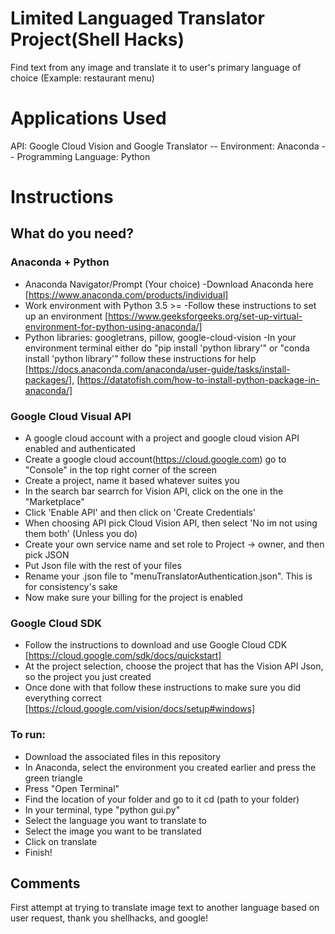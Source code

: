 # Limited Languaged Translator Project(Shell Hacks)
Find text from any image and translate it to user's primary language of choice (Example: restaurant menu)

# Applications Used
API: Google Cloud Vision and Google Translator --  Environment: Anaconda  -- Programming Language: Python

# Instructions
## What do you need?
### Anaconda + Python
- Anaconda Navigator/Prompt (Your choice)
 -Download Anaconda here [https://www.anaconda.com/products/individual]
 - Work environment with Python 3.5 >=
  -Follow these instructions to set up an environment [https://www.geeksforgeeks.org/set-up-virtual-environment-for-python-using-anaconda/]
 - Python libraries: googletrans, pillow, google-cloud-vision
  -In your environment terminal either do "pip install 'python library'" or "conda install 'python library'" follow these instructions for help [https://docs.anaconda.com/anaconda/user-guide/tasks/install-packages/], [https://datatofish.com/how-to-install-python-package-in-anaconda/]
  
 ### Google Cloud Visual API
- A google cloud account with a project and google cloud vision API enabled and authenticated
 - Create  a google cloud account(https://cloud.google.com) go to "Console" in the top right corner of the screen
 - Create a project, name it based whatever suites you
 - In the search bar searrch for Vision API, click on the one in the "Marketplace"
 - Click 'Enable API' and then click on 'Create Credentials' 
 - When choosing API pick Cloud Vision API, then select 'No im not using them both' (Unless you do)
 - Create your own service name and set role to Project -> owner, and then pick JSON
 - Put Json file with the rest of your files
 - Rename your .json file to "menuTranslatorAuthentication.json". This is for consistency's sake
 - Now make sure your billing for the project is enabled 
 ### Google Cloud SDK
 - Follow the instructions to download and use Google Cloud CDK [https://cloud.google.com/sdk/docs/quickstart]
 - At the project selection, choose the project that has the Vision API Json, so the project you just created
 - Once done with that follow these instructions to make sure you did everything correct [https://cloud.google.com/vision/docs/setup#windows]
 ### To run:
 - Download the associated files in this repository
 - In Anaconda, select the environment you created earlier and press the green triangle
 - Press "Open Terminal"
 - Find the location of your folder and go to it cd (path to your folder)
 - In your terminal, type "python gui.py"
 - Select the language you want to translate to
 - Select the image you want to be translated
 - Click on translate
 - Finish!
 
 
 ## Comments
First attempt at trying to translate image text to another language based on user request, thank you shellhacks, and google!

